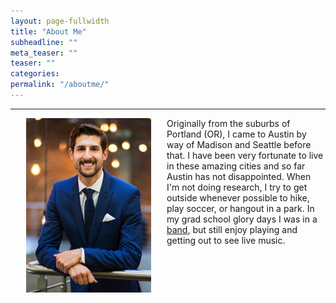 ```yaml
---
layout: page-fullwidth
title: "About Me"
subheadline: ""
meta_teaser: ""
teaser: ""
categories:
permalink: "/aboutme/"
---
```

<!--more-->
<hr>
<img src="/local_files/aboutme.png" width="200" ALIGN="left" HSPACE="25" /> Originally from the suburbs of Portland (OR), I came to Austin by way of Madison and Seattle before that.  I have been very fortunate to live in these amazing cities and so far Austin has not disappointed. When I'm not doing research, I try to get outside whenever possible to hike, play soccer, or hangout in a park.  In my grad school glory days I was in a <a href='http://www.thebegowatts.com/' target="blank">band</a>, but still enjoy playing and getting out to see live music.  